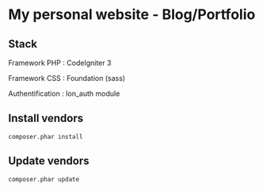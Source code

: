 # My personal website - Blog/Portfolio

## Stack
Framework PHP : CodeIgniter 3

Framework CSS : Foundation (sass)

Authentification : Ion_auth module


## Install vendors
`composer.phar install`

## Update vendors
`composer.phar update`
